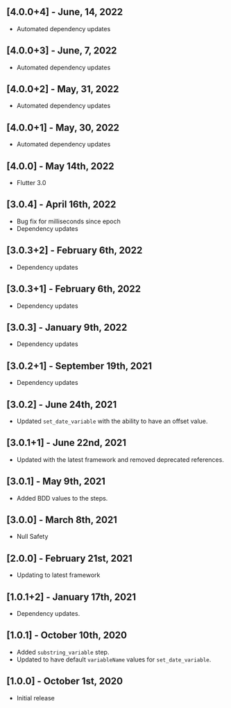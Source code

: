 ## [4.0.0+4] - June, 14, 2022

* Automated dependency updates


## [4.0.0+3] - June, 7, 2022

* Automated dependency updates


## [4.0.0+2] - May, 31, 2022

* Automated dependency updates


## [4.0.0+1] - May, 30, 2022

* Automated dependency updates


## [4.0.0] - May 14th, 2022

* Flutter 3.0


## [3.0.4] - April 16th, 2022

* Bug fix for milliseconds since epoch
* Dependency updates


## [3.0.3+2] - February 6th, 2022

* Dependency updates


## [3.0.3+1] - February 6th, 2022

* Dependency updates


## [3.0.3] - January 9th, 2022

* Dependency updates


## [3.0.2+1] - September 19th, 2021

* Dependency updates


## [3.0.2] - June 24th, 2021

* Updated `set_date_variable` with the ability to have an offset value.


## [3.0.1+1] - June 22nd, 2021

* Updated with the latest framework and removed deprecated references.


## [3.0.1] - May 9th, 2021

* Added BDD values to the steps.


## [3.0.0] - March 8th, 2021

* Null Safety


## [2.0.0] - February 21st, 2021

* Updating to latest framework


## [1.0.1+2] - January 17th, 2021

* Dependency updates.


## [1.0.1] - October 10th, 2020

* Added `substring_variable` step.
* Updated to have default `variableName` values for `set_date_variable`.


## [1.0.0] - October 1st, 2020

* Initial release




